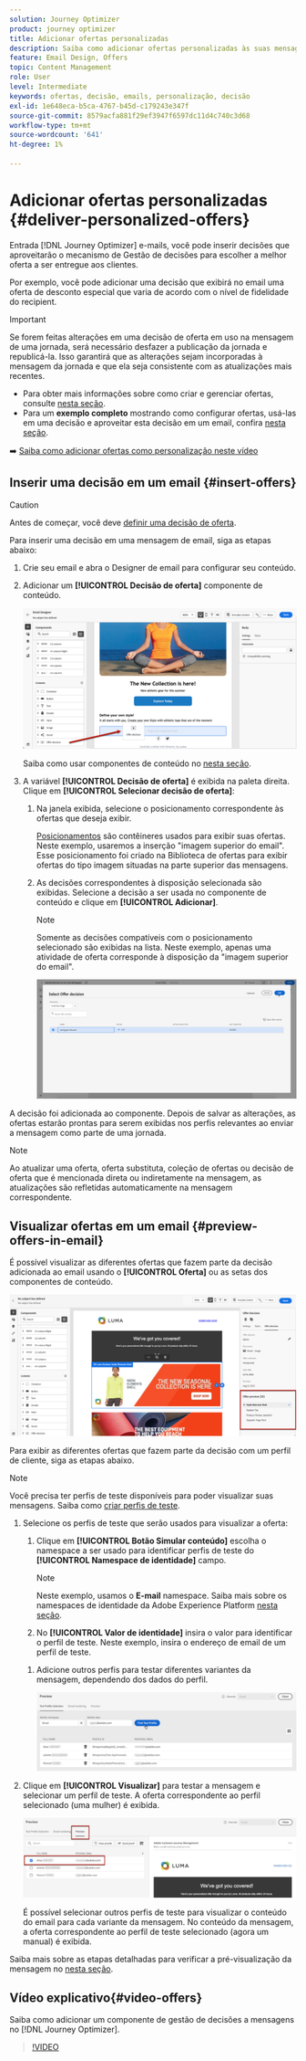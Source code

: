 ```yaml
---
solution: Journey Optimizer
product: journey optimizer
title: Adicionar ofertas personalizadas
description: Saiba como adicionar ofertas personalizadas às suas mensagens
feature: Email Design, Offers
topic: Content Management
role: User
level: Intermediate
keywords: ofertas, decisão, emails, personalização, decisão
exl-id: 1e648eca-b5ca-4767-b45d-c179243e347f
source-git-commit: 8579acfa881f29ef3947f6597dc11d4c740c3d68
workflow-type: tm+mt
source-wordcount: '641'
ht-degree: 1%

---
```


# Adicionar ofertas personalizadas {#deliver-personalized-offers}

Entrada [!DNL Journey Optimizer] e-mails, você pode inserir decisões que aproveitarão o mecanismo de Gestão de decisões para escolher a melhor oferta a ser entregue aos clientes.

Por exemplo, você pode adicionar uma decisão que exibirá no email uma oferta de desconto especial que varia de acordo com o nível de fidelidade do recipient.

>[!IMPORTANT]
>
>Se forem feitas alterações em uma decisão de oferta em uso na mensagem de uma jornada, será necessário desfazer a publicação da jornada e republicá-la.  Isso garantirá que as alterações sejam incorporadas à mensagem da jornada e que ela seja consistente com as atualizações mais recentes.

* Para obter mais informações sobre como criar e gerenciar ofertas, consulte [nesta seção](../offers/get-started/starting-offer-decisioning.md).
* Para um **exemplo completo** mostrando como configurar ofertas, usá-las em uma decisão e aproveitar esta decisão em um email, confira [nesta seção](../offers/offers-e2e.md#insert-decision-in-email).

➡️ [Saiba como adicionar ofertas como personalização neste vídeo](#video-offers)

## Inserir uma decisão em um email {#insert-offers}

>[!CAUTION]
>
>Antes de começar, você deve [definir uma decisão de oferta](../offers/offer-activities/create-offer-activities.md).

Para inserir uma decisão em uma mensagem de email, siga as etapas abaixo:

1. Crie seu email e abra o Designer de email para configurar seu conteúdo.

1. Adicionar um **[!UICONTROL Decisão de oferta]** componente de conteúdo.

   ![](assets/deliver-offer-component.png)

   Saiba como usar componentes de conteúdo no [nesta seção](content-components.md).

1. A variável **[!UICONTROL Decisão de oferta]** é exibida na paleta direita. Clique em **[!UICONTROL Selecionar decisão de oferta]**:

   1. Na janela exibida, selecione o posicionamento correspondente às ofertas que deseja exibir.

      [Posicionamentos](../offers/offer-library/creating-placements.md) são contêineres usados para exibir suas ofertas. Neste exemplo, usaremos a inserção &quot;imagem superior do email&quot;. Esse posicionamento foi criado na Biblioteca de ofertas para exibir ofertas do tipo imagem situadas na parte superior das mensagens.

   1. As decisões correspondentes à disposição selecionada são exibidas. Selecione a decisão a ser usada no componente de conteúdo e clique em **[!UICONTROL Adicionar]**.

      >[!NOTE]
      >
      >Somente as decisões compatíveis com o posicionamento selecionado são exibidas na lista. Neste exemplo, apenas uma atividade de oferta corresponde à disposição da &quot;imagem superior do email&quot;.

      ![](assets/deliver-offer-placement.png)

A decisão foi adicionada ao componente. Depois de salvar as alterações, as ofertas estarão prontas para serem exibidas nos perfis relevantes ao enviar a mensagem como parte de uma jornada.

>[!NOTE]
>
>Ao atualizar uma oferta, oferta substituta, coleção de ofertas ou decisão de oferta que é mencionada direta ou indiretamente na mensagem, as atualizações são refletidas automaticamente na mensagem correspondente.

## Visualizar ofertas em um email {#preview-offers-in-email}

É possível visualizar as diferentes ofertas que fazem parte da decisão adicionada ao email usando o **[!UICONTROL Oferta]** ou as setas dos componentes de conteúdo.

![](assets/deliver-offer-preview.png)

Para exibir as diferentes ofertas que fazem parte da decisão com um perfil de cliente, siga as etapas abaixo.

>[!NOTE]
>
>Você precisa ter perfis de teste disponíveis para poder visualizar suas mensagens. Saiba como [criar perfis de teste](../audience/creating-test-profiles.md).

1. Selecione os perfis de teste que serão usados para visualizar a oferta:

   1. Clique em **[!UICONTROL Botão Simular conteúdo]** escolha o namespace a ser usado para identificar perfis de teste do **[!UICONTROL Namespace de identidade]** campo.

      >[!NOTE]
      >
      >Neste exemplo, usamos o **E-mail** namespace. Saiba mais sobre os namespaces de identidade da Adobe Experience Platform [nesta seção](../audience/get-started-identity.md).

   1. No **[!UICONTROL Valor de identidade]** insira o valor para identificar o perfil de teste. Neste exemplo, insira o endereço de email de um perfil de teste.

   <!--For example enter smith@adobe.com and click the **[!UICONTROL Add profile]** button.-->

   1. Adicione outros perfis para testar diferentes variantes da mensagem, dependendo dos dados do perfil.

      ![](assets/deliver-offer-test-profiles.png)

1. Clique em **[!UICONTROL Visualizar]** para testar a mensagem e selecionar um perfil de teste. A oferta correspondente ao perfil selecionado (uma mulher) é exibida.

   ![](assets/deliver-offer-test-profile-female-preview.png)

   É possível selecionar outros perfis de teste para visualizar o conteúdo do email para cada variante da mensagem. No conteúdo da mensagem, a oferta correspondente ao perfil de teste selecionado (agora um manual) é exibida.

Saiba mais sobre as etapas detalhadas para verificar a pré-visualização da mensagem no [nesta seção](#preview-your-messages).

## Vídeo explicativo{#video-offers}

Saiba como adicionar um componente de gestão de decisões a mensagens no [!DNL Journey Optimizer].

>[!VIDEO](https://video.tv.adobe.com/v/334088?quality=12)

